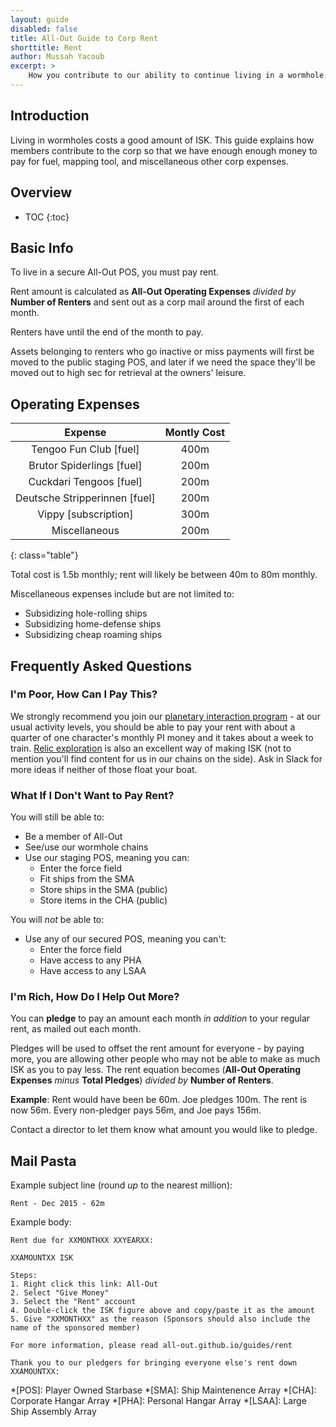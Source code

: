 ```yaml
---
layout: guide
disabled: false
title: All-Out Guide to Corp Rent
shorttitle: Rent
author: Mussah Yacoub
excerpt: >
    How you contribute to our ability to continue living in a wormhole.
---
```

## Introduction

Living in wormholes costs a good amount of ISK.  This guide explains how members contribute to the corp so that we have enough enough money to pay for fuel, mapping tool, and miscellaneous other corp expenses.

## Overview

* TOC
{:toc}

## Basic Info

To live in a secure All-Out POS, you must pay rent.

Rent amount is calculated as **All-Out Operating Expenses** *divided by* **Number of Renters** and sent out as a corp mail around the first of each month.

Renters have until the end of the month to pay.

Assets belonging to renters who go inactive or miss payments will first be moved to the public staging POS, and later if we need the space they'll be moved out to high sec for retrieval at the owners' leisure.

## Operating Expenses

|           Expense            | Montly Cost |
|:----------------------------:|:-----------:|
|    Tengoo Fun Club [fuel]     |     400m    |
|  Brutor Spiderlings [fuel]    |     200m    |
|   Cuckdari Tengoos [fuel]     |     200m    |
| Deutsche Stripperinnen [fuel] |     200m    |
|     Vippy [subscription]      |     300m    |
|        Miscellaneous          |     200m    |
{: class="table"}

Total cost is 1.5b monthly; rent will likely be between 40m to 80m monthly.

Miscellaneous expenses include but are not limited to:

- Subsidizing hole-rolling ships
- Subsidizing home-defense ships
- Subsidizing cheap roaming ships

## Frequently Asked Questions

### I'm Poor, How Can I Pay This?

We strongly recommend you join our [planetary interaction program](http://all-out.github.io/guides/planetary-interaction/) - at our usual activity levels, you should be able to pay your rent with about a quarter of one character's monthly PI money and it takes about a week to train. [Relic exploration](http://all-out.github.io/guides/exploration-relic-data/) is also an excellent way of making ISK (not to mention you'll find content for us in our chains on the side).  Ask in Slack for more ideas if neither of those float your boat.

### What If I Don't Want to Pay Rent?

You will still be able to:

- Be a member of All-Out
- See/use our wormhole chains
- Use our staging POS, meaning you can:
    - Enter the force field
    - Fit ships from the SMA
    - Store ships in the SMA (public)
    - Store items in the CHA (public)

You will *not* be able to:

- Use any of our secured POS, meaning you can't:
    - Enter the force field
    - Have access to any PHA
    - Have access to any LSAA

### I'm Rich, How Do I Help Out More?

You can **pledge** to pay an amount each month *in addition* to your regular rent, as mailed out each month.

Pledges will be used to offset the rent amount for everyone - by paying more, you are allowing other people who may not be able to make as much ISK as you to pay less.  The rent equation becomes (**All-Out Operating Expenses** *minus* **Total Pledges**) *divided by* **Number of Renters**.

**Example**: Rent would have been be 60m.  Joe pledges 100m.  The rent is now 56m.  Every non-pledger pays 56m, and Joe pays 156m.

Contact a director to let them know what amount you would like to pledge.

## Mail Pasta

Example subject line (round *up* to the nearest million):

~~~
Rent - Dec 2015 - 62m
~~~

Example body:

~~~
Rent due for XXMONTHXX XXYEARXX:

XXAMOUNTXX ISK

Steps:
1. Right click this link: All-Out
2. Select "Give Money"
3. Select the "Rent" account
4. Double-click the ISK figure above and copy/paste it as the amount
5. Give "XXMONTHXX" as the reason (Sponsors should also include the name of the sponsored member)

For more information, please read all-out.github.io/guides/rent

Thank you to our pledgers for bringing everyone else's rent down XXAMOUNTXX:
~~~


*[POS]: Player Owned Starbase
*[SMA]: Ship Maintenence Array
*[CHA]: Corporate Hangar Array
*[PHA]: Personal Hangar Array
*[LSAA]: Large Ship Assembly Array
